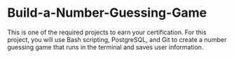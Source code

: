 # Build-a-Number-Guessing-Game

This is one of the required projects to earn your certification. For this project, you will use Bash scripting, PostgreSQL, and Git to create a number guessing game that runs in the terminal and saves user information.
